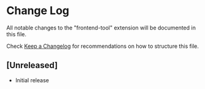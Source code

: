 # Change Log

All notable changes to the "frontend-tool" extension will be documented in this file.

Check [Keep a Changelog](http://keepachangelog.com/) for recommendations on how to structure this file.

## [Unreleased]

- Initial release